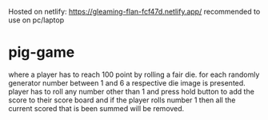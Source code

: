Hosted on netlify:
https://gleaming-flan-fcf47d.netlify.app/
recommended to use on pc/laptop

# pig-game
where a player has to reach 100 point by rolling a fair die. for each randomly generator number between 1 and 6 a respective die image is presented. player has to roll any number other than 1 and press hold button to add the score to their score board and if the player rolls number 1 then all the current scored that is been summed will be removed.
